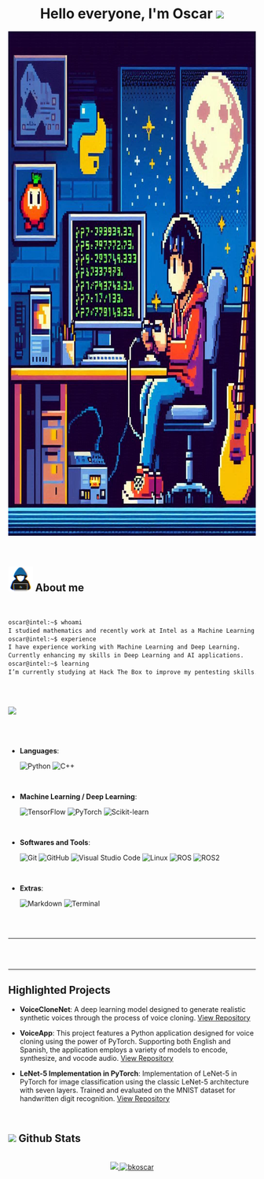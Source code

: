 <h1 align="center"><b>Hello everyone, I'm Oscar </b><img src="https://media.giphy.com/media/hvRJCLFzcasrR4ia7z/giphy.gif" width="35"></h1>

<p align="center">
  <img src="imagen4.jpeg" width="1024" height="1024">
</p>

<br>

## <picture><img src = "https://github.com/0xAbdulKhalid/0xAbdulKhalid/raw/main/assets/mdImages/about_me.gif" width = 50px></picture> **About me**

<br>

```bash
oscar@intel:~$ whoami
I studied mathematics and recently work at Intel as a Machine Learning Engineer.
oscar@intel:~$ experience
I have experience working with Machine Learning and Deep Learning.
Currently enhancing my skills in Deep Learning and AI applications.
oscar@intel:~$ learning
I’m currently studying at Hack The Box to improve my pentesting skills.
```

<br><br>

<img src="https://user-images.githubusercontent.com/73097560/115834477-dbab4500-a447-11eb-908a-139a6edaec5c.gif"><br><br>

<!-- ## <img src="https://media2.giphy.com/media/QssGEmpkyEOhBCb7e1/giphy.gif?cid=ecf05e47a0n3gi1bfqntqmob8g9aid1oyj2wr3ds3mg700bl&rid=giphy.gif" width ="25"><b> Skills</b> -->
<br>

<p align="center">

- **Languages**:
    
    ![Python](https://img.shields.io/badge/Python%20-%2314354C.svg?style=for-the-badge&logo=python&logoColor=white)
    ![C++](https://img.shields.io/badge/C++-%2300599C.svg?style=for-the-badge&logo=c%2B%2B&logoColor=white)

<br>   
    
- **Machine Learning / Deep Learning**:

   ![TensorFlow](https://img.shields.io/badge/TensorFlow%20-%23FF6F00.svg?style=for-the-badge&logo=TensorFlow&logoColor=white)
   ![PyTorch](https://img.shields.io/badge/PyTorch%20-%23EE4C2C.svg?style=for-the-badge&logo=PyTorch&logoColor=white)
   ![Scikit-learn](https://img.shields.io/badge/Scikit--learn%20-%23F7931E.svg?style=for-the-badge&logo=scikit-learn&logoColor=white)

<br>

- **Softwares and Tools**:

    ![Git](https://img.shields.io/badge/git-%23F05033.svg?style=for-the-badge&logo=git&logoColor=white)
    ![GitHub](https://img.shields.io/badge/github-%23121011.svg?style=for-the-badge&logo=github&logoColor=white)
    ![Visual Studio Code](https://img.shields.io/badge/Visual%20Studio%20Code-0078d7.svg?style=for-the-badge&logo=visual-studio-code&logoColor=white)
    ![Linux](https://img.shields.io/badge/Linux-FCC624?style=for-the-badge&logo=linux&logoColor=black)
    ![ROS](https://img.shields.io/badge/ROS-22314E?style=for-the-badge&logo=ros&logoColor=white)
    ![ROS2](https://img.shields.io/badge/ROS2-22314E?style=for-the-badge&logo=ros&logoColor=white)

<br>

- **Extras**:

    ![Markdown](https://img.shields.io/badge/markdown-%23000000.svg?style=for-the-badge&logo=markdown&logoColor=white)
    ![Terminal](https://img.shields.io/badge/Terminal-%23000000.svg?style=for-the-badge&logo=terminal&logoColor=white)

</p>

<br>
<br>

-----
<br>
<br>

-----

## Highlighted Projects

- **VoiceCloneNet**: A deep learning model designed to generate realistic synthetic voices through the process of voice cloning. [View Repository](https://github.com/bkoscar/VoiceCloneNet)

- **VoiceApp**: This project features a Python application designed for voice cloning using the power of PyTorch. Supporting both English and Spanish, the application employs a variety of models to encode, synthesize, and vocode audio. [View Repository](https://github.com/bkoscar/VoiceApp.git)

- **LeNet-5 Implementation in PyTorch**: Implementation of LeNet-5 in PyTorch for image classification using the classic LeNet-5 architecture with seven layers. Trained and evaluated on the MNIST dataset for handwritten digit recognition. [View Repository](https://github.com/bkoscar/LeNet-5-.git)

<br>

## <img src="https://media.giphy.com/media/iY8CRBdQXODJSCERIr/giphy.gif" width="35"><b> Github Stats </b>
<br>

<div align="center">

<a href="https://github.com/bkoscar/">
  <img src="https://github-readme-stats.vercel.app/api?username=bkoscar&include_all_commits=true&count_private=true&show_icons=true&line_height=20&title_color=7A7ADB&icon_color=2234AE&text_color=D3D3D3&bg_color=0,000000,130F40" width="450"/>
  <img src="https://github-readme-stats.vercel.app/api/top-langs?username=bkoscar&show_icons=true&locale=en&layout=compact&line_height=20&title_color=7A7ADB&icon_color=2234AE&text_color=D3D3D3&bg_color=0,000000,130F40" width="375"  alt="bkoscar"/>

</a>
</div>